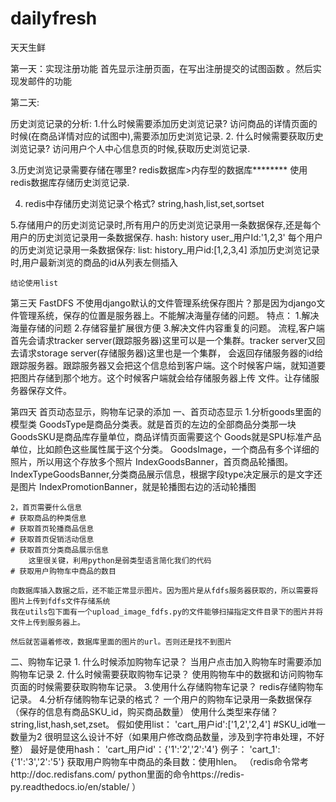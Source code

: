 # dailyfresh
天天生鲜

第一天：实现注册功能
首先显示注册页面，在写出注册提交的试图函数 。然后实现发邮件的功能

第二天:

历史浏览记录的分析:
1.什么时候需要添加历史浏览记录?
    访问商品的详情页面的时候(在商品详情对应的试图中),需要添加历史浏览记录.
2. 什么时候需要获取历史浏览记录?
    访问用户个人中心信息页的时候,获取历史浏览记录.
    
3.历史浏览记录需要存储在哪里?
    redis数据库>内存型的数据库********
    使用redis数据库存储历史浏览记录.
 
4. redis中存储历史浏览记录个格式?
    string,hash,list,set,sortset
  
5.存储用户的历史浏览记录时,所有用户的历史浏览记录用一条数据保存,还是每个用户的历史浏览记录用一条数据保存.
    hash:
        history user_用户Id:'1,2,3'
    每个用户的历史浏览记录用一条数据保存:
    list:
        history_用户id:[1,2,3,4]
    添加历史浏览记录时,用户最新浏览的商品的id从列表左侧插入
    
    结论使用list
    
第三天 FastDFS
不使用django默认的文件管理系统保存图片？那是因为django文件管理系统，保存的位置是服务器上。不能解决海量存储的问题。
特点：
1.解决海量存储的问题
2.存储容量扩展很方便
3.解决文件内容重复的问题。
流程,客户端首先会请求tracker server(跟踪服务器)这里可以是一个集群。tracker server又回去请求storage server(存储服务器)这里也是一个集群，
会返回存储服务器的id给跟踪服务器。跟踪服务器又会把这个信息给到客户端。这个时候客户端，就知道要把图片存储到那个地方。这个时候客户端就会给存储服务器上传
文件。让存储服务器保存文件。

第四天 首页动态显示，购物车记录的添加
一、首页动态显示
    1.分析goods里面的模型类
    GoodsType是商品分类表。就是首页的左边的全部商品分类那一块
    GoodsSKU是商品库存量单位，商品详情页面需要这个
    Goods就是SPU标准产品单位，比如颜色这些属性属于这个分类。
    GoodsImage，一个商品有多个详细的照片，所以用这个存放多个照片
    IndexGoodsBanner，首页商品轮播图。
    IndexTypeGoodsBanner,分类商品展示信息，根据字段type决定展示的是文字还是图片
    IndexPromotionBanner，就是轮播图右边的活动轮播图
    
    2，首页需要什么信息
    # 获取商品的种类信息
    # 获取首页轮播商品信息
    # 获取首页促销活动信息
    # 获取首页分类商品展示信息
        这里很关键，利用python是弱类型语言简化我们的代码
    # 获取用户购物车中商品的数目

    向数据库插入数据之后，还不能正常显示图片。因为图片是从fdfs服务器获取的，所以需要将图片上传到fdfs文件存储系统
    我在utils包下面有一个upload_image_fdfs.py的文件能够扫描指定文件目录下的图片并将文件上传到服务器上。
    
    然后就苦逼着修改，数据库里面的图片的url。否则还是找不到图片

二、购物车记录
    1. 什么时候添加购物车记录？
        当用户点击加入购物车时需要添加购物车记录
    2. 什么时候需要获取购物车记录？
        使用购物车中的数据和访问购物车页面的时候需要获取购物车记录。
    3.使用什么存储购物车记录？
        redis存储购物车记录。
    4.分析存储购物车记录的格式？
        一个用户的购物车记录用一条数据保存（保存的信息有商品SKU_id，购买商品数量）
        使用什么类型来存储？
        string,list,hash,set,zset。
        假如使用list：
            'cart_用户id':['1,2','2,4'] #SKU_id唯一数量为2
             很明显这么设计不好（如果用户修改商品数量，涉及到字符串处理，不好整）
        最好是使用hash：
            'cart_用户id'：{'1':'2','2':'4'}
        例子：
        'cart_1': {'1':'3','2':'5'}
        获取用户购物车中商品的条目数：使用hlen。
        （redis命令常考http://doc.redisfans.com/
           python里面的命令https://redis-py.readthedocs.io/en/stable/
        ）